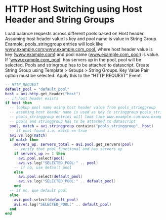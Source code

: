 # HTTP Host Switching using Host Header and String Groups

Load balance requests across different pools based on Host header. Assuming host header value is key and pool name is value in String Group. Example, pools_stringgroup entries will look like www.example.com:www.example.com_pool, where host header value is key (www.example.com) and pool name (www.example.com_pool) is value. If 'www.example.com_pool' has servers up in the pool, pool will be selected. Pools and stringroup has to be attached to datascript. Create String Group using Template > Groups > String Groups. Key Value Pair option must be selected.  Apply this to the "HTTP REQUEST" Event.

```lua
-- HTTP_REQUEST
default_pool = "default_pool"
host = avi.http.get_header("Host")
-- if host header exists
if host then
  -- lookup pool name using host header value from pools_stringgroup
  -- assuming host header name is used as key in stringgroup pools_stringgroup
  -- pools_stringgroup entries will look like www.example.com:www.example.com_pool, where host header value is key and pool name is value
  -- pools and stringgroup has to be attached to datascript
  pool, match = avi.stringgroup.contains("pools_stringgroup", host)
  -- if pool found i.e. match == true
  avi.vs.log(match)
  if match then
    servers_up, servers_total = avi.pool.get_servers(pool)
    -- verify that pool functional and has servers up
    if servers_up >= 1 then
      avi.pool.select(pool)
      avi.vs.log("SELECTED_POOL:" .. pool)
    -- if no, use default pool
    else
      avi.pool.select(default_pool)
      avi.vs.log("SELECTED_POOL:" .. default_pool)
    end
  -- if no, use default pool
  else
    avi.pool.select(default_pool)
    avi.vs.log("SELECTED_POOL:" .. default_pool)
  end
end

```
